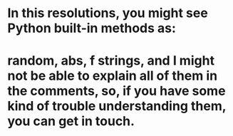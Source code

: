 # In this resolutions, you might see Python built-in methods as:
# random, abs, f strings, and I might not be able to explain all of them in the comments, so, if you have some kind of trouble understanding them, you can get in touch.